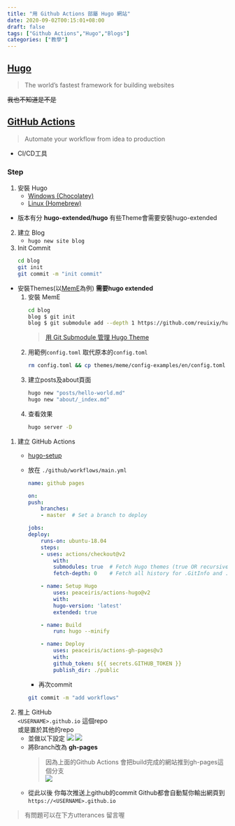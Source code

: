 ```yaml
---
title: "用 Github Actions 部屬 Hugo 網站"
date: 2020-09-02T00:15:01+08:00
draft: false
tags: ["Github Actions","Hugo","Blogs"]
categories: ["教學"]
---
```

## [Hugo](https://gohugo.io/)
> The world’s fastest framework for building websites  
> 
~~我也不知道是不是~~
## [GitHub Actions](https://github.com/features/actions)
> Automate your workflow
from idea to production  

   * CI/CD工具
### Step
1. 安裝 Hugo
   * [Windows (Chocolatey)](https://gohugo.io/getting-started/installing/#chocolatey-windows)
   * [Linux (Homebrew)](https://gohugo.io/getting-started/installing/#homebrew-linux)
  
  * 版本有分 **hugo-extended/hugo** 有些Theme會需要安裝hugo-extended  

2. 建立 Blog
   * `hugo new site blog`
3. Init Commit  
    ```bash
    cd blog
    git init
    git commit -m "init commit"
    ```
* 安裝Themes(以[MemE](https://themes.gohugo.io/hugo-theme-meme/)為例)
  **需要hugo extended**  
    1.  安裝 MemE
        ```bash
        cd blog
        blog $ git init
        blog $ git submodule add --depth 1 https://github.com/reuixiy/hugo-theme-meme.git themes/meme
        ```  
        > [用 Git Submodule 管理 Hugo Theme](https://www.dazhuanlan.com/2019/12/06/5dea271c486c2/)
    2.  用範例`config.toml` 取代原本的`config.toml`
        ```bash
        rm config.toml && cp themes/meme/config-examples/en/config.toml config.toml
        ```
    3. 建立posts及about頁面
        ```bash 
        hugo new "posts/hello-world.md"
        hugo new "about/_index.md" 
        ```
    4. 查看效果
        ```bash
        hugo server -D 
        ```
1. 建立 GitHub Actions  
   * [hugo-setup](https://github.com/marketplace/actions/hugo-setup)
   * 放在 `./github/workflows/main.yml`

        ```yml
        name: github pages

        on:
        push:
            branches:
            - master  # Set a branch to deploy

        jobs:
        deploy:
            runs-on: ubuntu-18.04
            steps:
            - uses: actions/checkout@v2
                with:
                submodules: true  # Fetch Hugo themes (true OR recursive)
                fetch-depth: 0    # Fetch all history for .GitInfo and .Lastmod

            - name: Setup Hugo
                uses: peaceiris/actions-hugo@v2
                with:
                hugo-version: 'latest'
                extended: true

            - name: Build
                run: hugo --minify

            - name: Deploy
                uses: peaceiris/actions-gh-pages@v3
                with:
                github_token: ${{ secrets.GITHUB_TOKEN }}
                publish_dir: ./public
        ```  
        * 再次commit
        ```bash
        git commit -m "add workflows"
        ```
2. 推上 GitHub  
   `<USERNAME>.github.io`  這個repo    
   或是置於其他的repo
   * 並做以下設定
   ![](https://guides.github.com/features/pages/repo-settings.png)
   ![](https://guides.github.com/features/pages/launch-theme-chooser.png)
   * 將Branch改為 **gh-pages**  
        > 因為上面的Github Actions 會把build完成的網站推到gh-pages這個分支  
        ![](https://i.imgur.com/73x9wu8.png)
   * 從此以後 你每次推送上github的commit Github都會自動幫你輸出網頁到  
   `https://<USERNAME>.github.io` 



>有問題可以在下方utterances 留言喔
